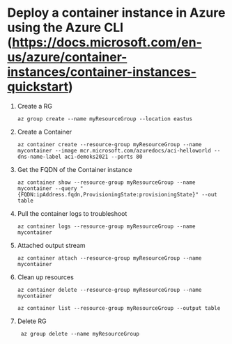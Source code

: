 # Deploy a container instance in Azure using the Azure CLI (https://docs.microsoft.com/en-us/azure/container-instances/container-instances-quickstart)

1) Create a RG
   ```
   az group create --name myResourceGroup --location eastus
   ```

2) Create a Container
   ```
   az container create --resource-group myResourceGroup --name mycontainer --image mcr.microsoft.com/azuredocs/aci-helloworld --dns-name-label aci-demoks2021 --ports 80
   ```

3) Get the FQDN of the Container instance
   ```
   az container show --resource-group myResourceGroup --name mycontainer --query "{FQDN:ipAddress.fqdn,ProvisioningState:provisioningState}" --out table
   ```

4) Pull the container logs to troubleshoot
   ```
   az container logs --resource-group myResourceGroup --name mycontainer
   ```

5) Attached output stream
   ```
   az container attach --resource-group myResourceGroup --name mycontainer
   ```

6) Clean up resources
   ```
   az container delete --resource-group myResourceGroup --name mycontainer

   az container list --resource-group myResourceGroup --output table
   ```

7) Delete RG
   ```
    az group delete --name myResourceGroup
    ```

    